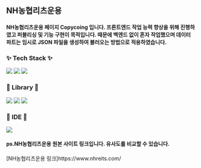 <h2>NH농협리츠운용</h2>
<h4>NH농협리츠운용 페이지 Copycoing 입니다. 프론트엔드 작업 능력 향상을 위해 진행하였고 퍼블리싱 및 기능 구현이 목적입니다. 때문에 백엔드 없이 혼자 작업했으며 데이터 파트는 임시로 JSON 파일을 생성하여 불러오는 방법으로 적용하였습니다.</h4>

<h3 align="left">✨ Tech Stack ✨</h3>
<div align="left">
  <img src="https://img.shields.io/badge/HTML-E34F26?style=for-the-badge&logo=HTML5&logoColor=white"/>
  <img src="https://img.shields.io/badge/CSS-1572B6?style=for-the-badge&logo=CSS3&logoColor=white"/>
  <img src="https://img.shields.io/badge/JavaScript-F7DF1E?style=for-the-badge&logo=javascript&logoColor=white"/>
</div>
<h3 align="left">📕 Library 📕</h3>
<div align="left">
  <img src="https://img.shields.io/badge/JQuery-0769AD?style=for-the-badge&logo=jquery&logoColor=white"/>
  <img src="https://img.shields.io/badge/swiper-6332F6?style=for-the-badge&logo=swiper&logoColor=white"/>
  <img src="https://img.shields.io/badge/aos-1572B6?style=for-the-badge&logo=aos&logoColor=white"/>
</div>
<h3 align="left">🔩 IDE 🔩</h3>
<div align="left">
  <img src="https://img.shields.io/badge/VSCode-2C2C32.svg?style=for-the-badge&logo=visual-studio-code&logoColor=22ABF3" />
</div>

<h4>ps.NH농협리츠운용 원본 사이트 링크입니다. 유사도를 비교할 수 있습니다.</h4>
[NH농협리츠운용 링크]https://www.nhreits.com/
